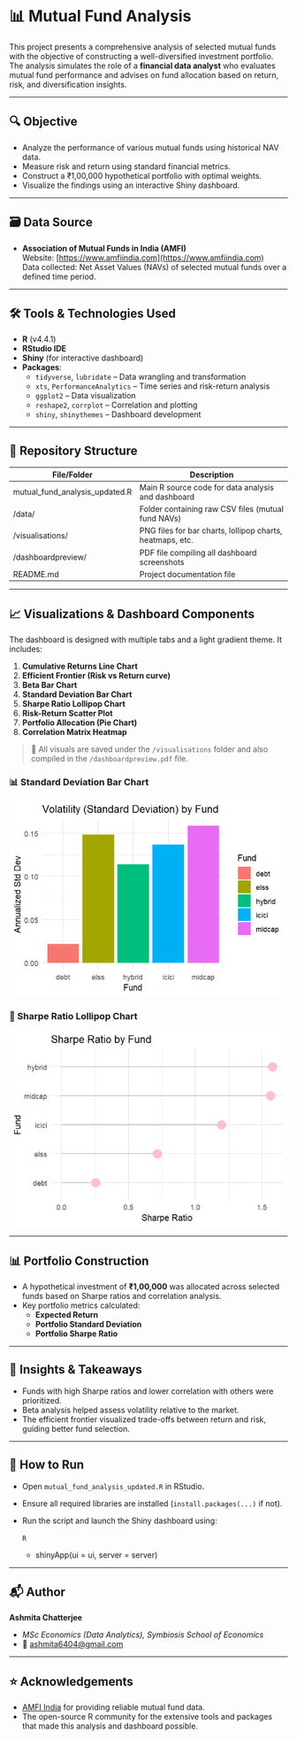 # 📊 Mutual Fund Analysis

This project presents a comprehensive analysis of selected mutual funds with the objective of constructing a well-diversified investment portfolio. The analysis simulates the role of a **financial data analyst** who evaluates mutual fund performance and advises on fund allocation based on return, risk, and diversification insights.

---

## 🔍 Objective

- Analyze the performance of various mutual funds using historical NAV data.
- Measure risk and return using standard financial metrics.
- Construct a ₹1,00,000 hypothetical portfolio with optimal weights.
- Visualize the findings using an interactive Shiny dashboard.

---

## 🗃️ Data Source

- **Association of Mutual Funds in India (AMFI)**  
  Website: [https://www.amfiindia.com](https://www.amfiindia.com)  
  Data collected: Net Asset Values (NAVs) of selected mutual funds over a defined time period.

---

## 🛠️ Tools & Technologies Used

- **R** (v4.4.1)
- **RStudio IDE**
- **Shiny** (for interactive dashboard)
- **Packages**:
  - `tidyverse`, `lubridate` – Data wrangling and transformation
  - `xts`, `PerformanceAnalytics` – Time series and risk-return analysis
  - `ggplot2` – Data visualization
  - `reshape2`, `corrplot` – Correlation and plotting
  - `shiny`, `shinythemes` – Dashboard development

---
## 📁 Repository Structure

| File/Folder                         | Description                                                  |
|------------------------------------|--------------------------------------------------------------|
| mutual_fund_analysis_updated.R     | Main R source code for data analysis and dashboard           |
| /data/                              | Folder containing raw CSV files (mutual fund NAVs)           |
| /visualisations/                           | PNG files for bar charts, lollipop charts, heatmaps, etc.    |
| /dashboardpreview/                              | PDF file compiling all dashboard screenshots                 |
| README.md                           | Project documentation file                                   |


---

## 📈 Visualizations & Dashboard Components

The dashboard is designed with multiple tabs and a light gradient theme. It includes:

1. **Cumulative Returns Line Chart**
2. **Efficient Frontier (Risk vs Return curve)**
3. **Beta Bar Chart**
4. **Standard Deviation Bar Chart**
5. **Sharpe Ratio Lollipop Chart**
6. **Risk-Return Scatter Plot**
7. **Portfolio Allocation (Pie Chart)**
8. **Correlation Matrix Heatmap**

> 📌 All visuals are saved under the `/visualisations` folder and also compiled in the `/dashboardpreview.pdf` file.
### 📊 Standard Deviation Bar Chart
![Bar Chart of Standard Deviation](visualistions/Bar%20Chart%20of%20Standard%20Deviation.png)

### 🍭 Sharpe Ratio Lollipop Chart

![Sharpe Ratio Lollipop Chart](visualistions/Sharpe%20Ratio%20Lollipop%20Chart.png)


---

## 📊 Portfolio Construction

- A hypothetical investment of **₹1,00,000** was allocated across selected funds based on Sharpe ratios and correlation analysis.
- Key portfolio metrics calculated:
  - **Expected Return**
  - **Portfolio Standard Deviation**
  - **Portfolio Sharpe Ratio**

---

## 📌 Insights & Takeaways

- Funds with high Sharpe ratios and lower correlation with others were prioritized.
- Beta analysis helped assess volatility relative to the market.
- The efficient frontier visualized trade-offs between return and risk, guiding better fund selection.

---

## 🚀 How to Run

- Open `mutual_fund_analysis_updated.R` in RStudio.
- Ensure all required libraries are installed (`install.packages(...)` if not).
- Run the script and launch the Shiny dashboard using:

   `R`
  - shinyApp(ui = ui, server = server)

---

## 📬 Author
**Ashmita Chatterjee**  
- *MSc Economics (Data Analytics), Symbiosis School of Economics*  
- 📧 [ashmita6404@gmail.com](mailto:ashmita6404@gmail.com)

---

## ⭐ Acknowledgements

- [AMFI India](https://www.amfiindia.com/) for providing reliable mutual fund data.
- The open-source R community for the extensive tools and packages that made this analysis and dashboard possible.

